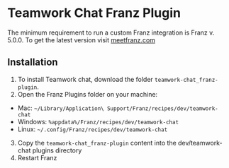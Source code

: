 # Teamwork Chat Franz Plugin

The minimum requirement to run a custom Franz integration is Franz v. 5.0.0. To get the latest version visit [meetfranz.com](http://meetfranz.com)

## Installation
1. To install Teamwork chat, download the folder `teamwork-chat_franz-plugin`.
2. Open the Franz Plugins folder on your machine:
  * Mac: `~/Library/Application\ Support/Franz/recipes/dev/teamwork-chat`
  * Windows: `%appdata%/Franz/recipes/dev/teamwork-chat`
  * Linux: `~/.config/Franz/recipes/dev/teamwork-chat`  
3. Copy the `teamwork-chat_franz-plugin` content into the dev/teamwork-chat plugins directory
4. Restart Franz

